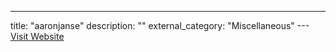 ---
title: "aaronjanse"
description: ""
external_category: "Miscellaneous"
---[Visit Website](https://github.com/aaronjanse)

